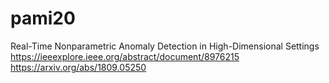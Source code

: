 # pami20
Real-Time Nonparametric Anomaly Detection in High-Dimensional Settings
https://ieeexplore.ieee.org/abstract/document/8976215
https://arxiv.org/abs/1809.05250
